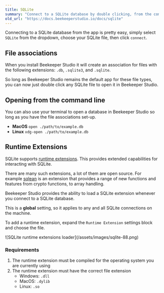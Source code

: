 ```yaml
---
title: SQLite
summary: "Connect to a SQLite database by double clicking, from the command line, or from the app. You can also optionally load runtime extensions"
old_url: "https://docs.beekeeperstudio.io/docs/sqlite"
---
```


Connecting to a SQLite database from the app is pretty easy, simply select `SQLite` from the dropdown, choose your SQLite file, then click `connect`.

## File associations

When you install Beekeeper Studio it will create an association for files with the following extensions: `.db`, `.sqlite3`, and `.sqlite`.

So long as Beekeeper Studio remains the default app for these file types, you can now just double click any SQLite file to open it in Beekeeper Studio.

## Opening from the command line

You can also use your terminal to open a database in Beekeeper Studio so long as you have the file associations set-up.

- **MacOS** `open ./path/to/example.db`
- **Linux** `xdg-open ./path/to/example.db`

## Runtime Extensions

SQLite supports [runtime extensions](https://www.sqlite.org/loadext.html). This provides extended capabilities for interacting with SQLite.

There are many such extensions, a lot of them are open source. For example [sqlean](https://github.com/nalgeon/sqlean) is an extension that provides a range of new functions and features from crypto functions, to array handling.

Beekeeper Studio provides the ability to load a SQLite extension whenever you connect to a SQLite database.

This is a **global** setting, so it applies to any and all SQLite connections on the machine.

To add a runtime extension, expand the `Runtime Extension` settings block and choose the file.

![SQLite runtime extensions loader]\(/assets/images/sqlite-88.png)

### Requirements

1. The runtime extension must be compiled for the operating system you are currently using
2. The runtime extension must have the correct file extension
	- Windows: `.dll`
    - MacOS: `.dylib`
    - Linux: `.so`












